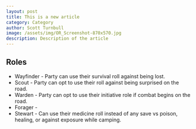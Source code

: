 ```yaml
---
layout: post
title: This is a new article
category: Category
author: Scott Turnbull
image: /assets/img/OR_Screenshot-870x570.jpg
description: Description of the article
---
```


## Roles

* Wayfinder - Party can use their survival roll against being lost.
* Scout - Party can opt to use their roll against being surprised on the road.
* Warden - Party can opt to use their initiative role if combat begins on the road.
* Forager - 
* Stewart - Can use their medicine roll instead of any save vs poison, healing, or against exposure while camping.